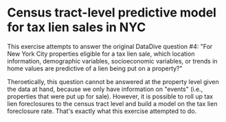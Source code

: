 # Census tract-level predictive model for tax lien sales in NYC

This exercise attempts to answer the original DataDive question #4: "For New York City properties eligible for a tax lien sale, which location information, demographic variables, socioeconomic variables, or trends in home values are predictive of a lien being put on a property?"

Theroetically, this question cannot be answered at the property level given the data at hand, because we only have information on "events" (i.e., properties that were put up for sale).
However, it is possible to roll up tax lien foreclosures to the census tract level and build a model on the tax lien foreclosure rate. That's exactly what this exercise attempted to do.
